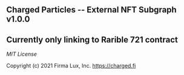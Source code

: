## Charged Particles -- External NFT Subgraph v1.0.0

Currently only linking to Rarible 721 contract
---

_MIT License_

Copyright (c) 2021 Firma Lux, Inc. <https://charged.fi>
